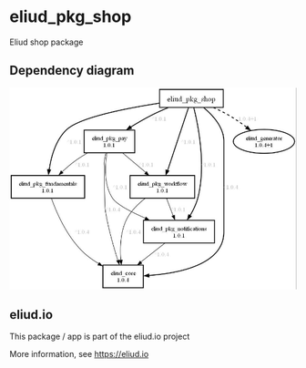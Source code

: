 # eliud_pkg_shop

Eliud shop package

## Dependency diagram

![Dependency diagram](https://github.com/eliudio/eliud_pkg_shop/blob/main/depends.jpg)

## eliud.io

This package / app is part of the eliud.io project

More information, see https://eliud.io

